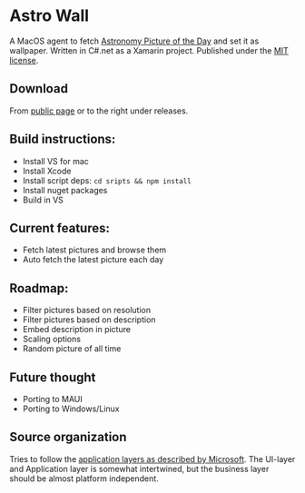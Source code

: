 # Astro Wall
A MacOS agent to fetch [Astronomy Picture of the Day](https://apod.nasa.gov/apod/astropix.html) and set it as wallpaper.
Written in C#.net as a Xamarin project. Published under the [MIT license](https://github.com/wiegell/AstroWall/blob/master/LICENSE).

## Download
From [public page](https://wiegell.github.io/AstroWall/) or to the right under releases.

## Build instructions:
- Install VS for mac
- Install Xcode
- Install script deps: `cd sripts && npm install`
- Install nuget packages
- Build in VS

## Current features:
- Fetch latest pictures and browse them
- Auto fetch the latest picture each day

## Roadmap:
- Filter pictures based on resolution
- Filter pictures based on description
- Embed description in picture
- Scaling options
- Random picture of all time

## Future thought
- Porting to MAUI
- Porting to Windows/Linux

## Source organization
Tries to follow the [application layers as described by Microsoft](https://learn.microsoft.com/en-us/xamarin/cross-platform/app-fundamentals/building-cross-platform-applications/architecture#typical-application-layers). The UI-layer and Application layer is somewhat intertwined, but the business layer should be almost platform independent.